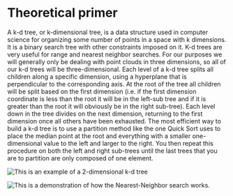 # Theoretical primer
A k-d tree, or k-dimensional tree, is a data structure used in computer science for organizing some number of points in a space with k dimensions. It is a binary search tree with other constraints imposed on it. K-d trees are very useful for range and nearest neighbor searches. For our purposes we will generally only be dealing with point clouds in three dimensions, so all of our k-d trees will be three-dimensional. Each level of a k-d tree splits all children along a specific dimension, using a hyperplane that is perpendicular to the corresponding axis. At the root of the tree all children will be split based on the first dimension (i.e. if the first dimension coordinate is less than the root it will be in the left-sub tree and if it is greater than the root it will obviously be in the right sub-tree). Each level down in the tree divides on the next dimension, returning to the first dimension once all others have been exhausted. The most efficient way to build a k-d tree is to use a partition method like the one Quick Sort uses to place the median point at the root and everything with a smaller one-dimensional value to the left and larger to the right. You then repeat this procedure on both the left and right sub-trees until the last trees that you are to partition are only composed of one element.

![This is an example of a 2-dimensional k-d tree](https://github.com/lacie-life/dip-learning/master/PCL/examples/KdTree/images/2d_kdtree.png?raw=true)

![This is a demonstration of how the Nearest-Neighbor search works.](https://github.com/lacie-life/dip-learning/master/PCL/examples/KdTree/images/nn_kdtree.gif?raw=true)
